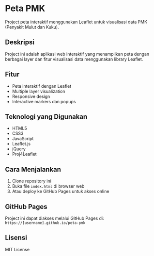 # Peta PMK

Project peta interaktif menggunakan Leaflet untuk visualisasi data PMK (Penyakit Mulut dan Kuku).

## Deskripsi

Project ini adalah aplikasi web interaktif yang menampilkan peta dengan berbagai layer dan fitur visualisasi data menggunakan library Leaflet.

## Fitur

- Peta interaktif dengan Leaflet
- Multiple layer visualization
- Responsive design
- Interactive markers dan popups

## Teknologi yang Digunakan

- HTML5
- CSS3
- JavaScript
- Leaflet.js
- jQuery
- Proj4Leaflet

## Cara Menjalankan

1. Clone repository ini
2. Buka file `index.html` di browser web
3. Atau deploy ke GitHub Pages untuk akses online

## GitHub Pages

Project ini dapat diakses melalui GitHub Pages di: `https://[username].github.io/peta-pmk`

## Lisensi

MIT License
